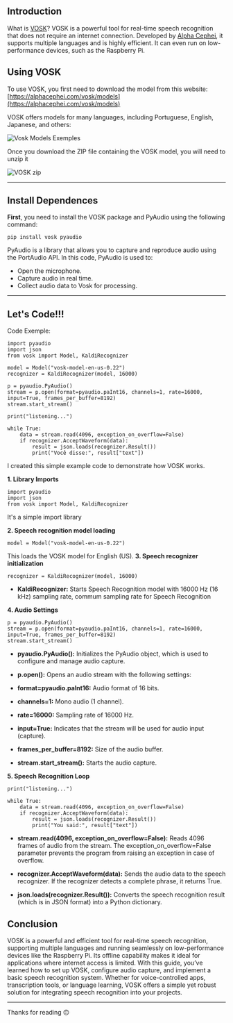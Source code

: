 ## Introduction
What is [VOSK](https://alphacephei.com/vosk/)? VOSK is a powerful tool for real-time speech recognition that does not require an internet connection. Developed by [Alpha Cephei](https://alphacephei.com/en/), it supports multiple languages and is highly efficient. It can even run on low-performance devices, such as the Raspberry Pi.

## Using VOSK
To use VOSK, you first need to download the model from this website: [https://alphacephei.com/vosk/models](https://alphacephei.com/vosk/models)

VOSK offers models for many languages, including Portuguese, English, Japanese, and others:

![Vosk Models Exemples](https://dev-to-uploads.s3.amazonaws.com/uploads/articles/t8gl8kzs7h5nqsdnrize.png)

Once you download the ZIP file containing the VOSK model, you will need to unzip it

![VOSK zip](https://dev-to-uploads.s3.amazonaws.com/uploads/articles/sl5ou8h07gs1itfsgy4j.png)

---

## Install Dependences
**First**, you need to install the VOSK package and PyAudio using the following command:

```
pip install vosk pyaudio
```
PyAudio is a library that allows you to capture and reproduce audio using the PortAudio API. In this code, PyAudio is used to:

- Open the microphone.
- Capture audio in real time.
- Collect audio data to Vosk for processing.

---

## Let's Code!!!
Code Exemple:

```
import pyaudio
import json
from vosk import Model, KaldiRecognizer

model = Model("vosk-model-en-us-0.22")
recognizer = KaldiRecognizer(model, 16000)

p = pyaudio.PyAudio()
stream = p.open(format=pyaudio.paInt16, channels=1, rate=16000, input=True, frames_per_buffer=8192)
stream.start_stream()

print("listening...")

while True:
    data = stream.read(4096, exception_on_overflow=False)
    if recognizer.AcceptWaveform(data):
        result = json.loads(recognizer.Result())
        print("Você disse:", result["text"])

```
I created this simple example code to demonstrate how VOSK works.

**1. Library Imports**

```
import pyaudio
import json
from vosk import Model, KaldiRecognizer
```

It's a simple import library

**2. Speech recognition model loading**

```
model = Model("vosk-model-en-us-0.22")
```
This loads the VOSK model for English (US).
**3. Speech recognizer initialization**

```
recognizer = KaldiRecognizer(model, 16000)
```

- **KaldiRecognizer:** Starts Speech Recognition model with 16000 Hz (16 kHz) sampling rate, commum sampling rate for Speech Recognition

**4. Audio Settings**

```
p = pyaudio.PyAudio()
stream = p.open(format=pyaudio.paInt16, channels=1, rate=16000, input=True, frames_per_buffer=8192)
stream.start_stream()
```
- **pyaudio.PyAudio():** Initializes the PyAudio object, which is used to configure and manage audio capture.

- **p.open():** Opens an audio stream with the following settings:

- **format=pyaudio.paInt16:** Audio format of 16 bits.

- **channels=1:** Mono audio (1 channel).

- **rate=16000:** Sampling rate of 16000 Hz.

- **input=True:** Indicates that the stream will be used for audio input (capture).

- **frames_per_buffer=8192:** Size of the audio buffer.

- **stream.start_stream():** Starts the audio capture.

**5. Speech Recognition Loop**

```
print("listening...")

while True:
    data = stream.read(4096, exception_on_overflow=False)
    if recognizer.AcceptWaveform(data):
        result = json.loads(recognizer.Result())
        print("You said:", result["text"])
```

- **stream.read(4096, exception_on_overflow=False):**
 Reads 4096 frames of audio from the stream. The exception_on_overflow=False parameter prevents the program from raising an exception in case of overflow.

- **recognizer.AcceptWaveform(data):** Sends the audio data to the speech recognizer. If the recognizer detects a complete phrase, it returns True.

- **json.loads(recognizer.Result()):** Converts the speech recognition result (which is in JSON format) into a Python dictionary.

## Conclusion
VOSK is a powerful and efficient tool for real-time speech recognition, supporting multiple languages and running seamlessly on low-performance devices like the Raspberry Pi. 
Its offline capability makes it ideal for applications where internet access is limited. 
With this guide, you’ve learned how to set up VOSK, configure audio capture, and implement a basic speech recognition system. 
Whether for voice-controlled apps, transcription tools, or language learning, VOSK offers a simple yet robust solution for integrating speech recognition into your projects.

---
Thanks for reading 🙃

